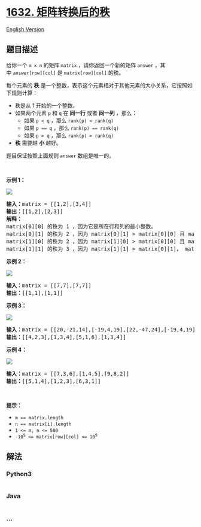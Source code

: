 # [1632. 矩阵转换后的秩](https://leetcode-cn.com/problems/rank-transform-of-a-matrix)

[English Version](/solution/1600-1600/1632.Rank%20Transform%20of%20a%20Matrix/README_EN.md)

## 题目描述

<!-- 这里写题目描述 -->

<p>给你一个 <code>m x n</code> 的矩阵 <code>matrix</code> ，请你返回一个新的矩阵<em> </em><code>answer</code> ，其中<em> </em><code>answer[row][col]</code> 是 <code>matrix[row][col]</code> 的秩。</p>

<p>每个元素的 <b>秩</b> 是一个整数，表示这个元素相对于其他元素的大小关系，它按照如下规则计算：</p>

<ul>
	<li>秩是从 1 开始的一个整数。</li>
	<li>如果两个元素 <code>p</code> 和 <code>q</code> 在 <strong>同一行</strong> 或者 <strong>同一列</strong> ，那么：
	<ul>
		<li>如果 <code>p < q</code> ，那么 <code>rank(p) < rank(q)</code></li>
		<li>如果 <code>p == q</code> ，那么 <code>rank(p) == rank(q)</code></li>
		<li>如果 <code>p > q</code> ，那么 <code>rank(p) > rank(q)</code></li>
	</ul>
	</li>
	<li><b>秩</b> 需要越 <strong>小</strong> 越好。</li>
</ul>

<p>题目保证按照上面规则 <code>answer</code> 数组是唯一的。</p>

<p> </p>

<p><strong>示例 1：</strong></p>

![](./images/rank1.jpg)

<pre>
<b>输入：</b>matrix = [[1,2],[3,4]]
<b>输出：</b>[[1,2],[2,3]]
<strong>解释：</strong>
matrix[0][0] 的秩为 1 ，因为它是所在行和列的最小整数。
matrix[0][1] 的秩为 2 ，因为 matrix[0][1] > matrix[0][0] 且 matrix[0][0] 的秩为 1 。
matrix[1][0] 的秩为 2 ，因为 matrix[1][0] > matrix[0][0] 且 matrix[0][0] 的秩为 1 。
matrix[1][1] 的秩为 3 ，因为 matrix[1][1] > matrix[0][1]， matrix[1][1] > matrix[1][0] 且 matrix[0][1] 和 matrix[1][0] 的秩都为 2 。
</pre>

<p><strong>示例 2：</strong></p>

![](./images/rank2.jpg)

<pre>
<b>输入：</b>matrix = [[7,7],[7,7]]
<b>输出：</b>[[1,1],[1,1]]
</pre>

<p><strong>示例 3：</strong></p>

![](./images/rank3.jpg)

<pre>
<b>输入：</b>matrix = [[20,-21,14],[-19,4,19],[22,-47,24],[-19,4,19]]
<b>输出：</b>[[4,2,3],[1,3,4],[5,1,6],[1,3,4]]
</pre>

<p><strong>示例 4：</strong></p>

![](./images/rank4.jpg)

<pre>
<b>输入：</b>matrix = [[7,3,6],[1,4,5],[9,8,2]]
<b>输出：</b>[[5,1,4],[1,2,3],[6,3,1]]
</pre>

<p> </p>

<p><strong>提示：</strong></p>

<ul>
	<li><code>m == matrix.length</code></li>
	<li><code>n == matrix[i].length</code></li>
	<li><code>1 <= m, n <= 500</code></li>
	<li><code>-10<sup>9</sup> <= matrix[row][col] <= 10<sup>9</sup></code></li>
</ul>


## 解法

<!-- 这里可写通用的实现逻辑 -->

<!-- tabs:start -->

### **Python3**

<!-- 这里可写当前语言的特殊实现逻辑 -->

```python

```

### **Java**

<!-- 这里可写当前语言的特殊实现逻辑 -->

```java

```

### **...**

```

```

<!-- tabs:end -->
